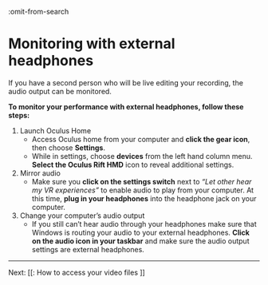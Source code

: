 :omit-from-search

# Monitoring with external headphones

If you have a second person who will be live editing your recording, the audio output can be monitored. 

**To monitor your performance with external headphones, follow these steps:**

1. Launch Oculus Home
   * Access Oculus home from your computer and **click the gear icon**, then choose **Settings**.
   * While in settings, choose **devices** from the left hand column menu. **Select the Oculus Rift HMD** icon to reveal additional settings.
2. Mirror audio
   * Make sure you **click on the settings switch** next to _“Let other hear my VR experiences”_ to enable audio to play from your computer. At this time, **plug in your headphones** into the headphone jack on your computer.  
3. Change your computer’s audio output
   * If you still can’t hear audio through your headphones make sure that Windows is routing your audio to your external headphones. **Click on the audio icon in your taskbar** and make sure the audio output settings are external headphones.

---

Next: [[: How to access your video files ]]
